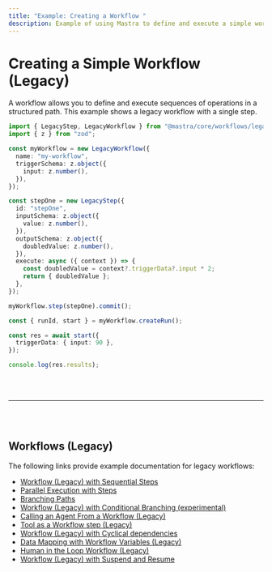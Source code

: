 ```yaml
---
title: "Example: Creating a Workflow "
description: Example of using Mastra to define and execute a simple workflow with a single step.
---
```



# Creating a Simple Workflow (Legacy)

A workflow allows you to define and execute sequences of operations in a structured path. This example shows a legacy workflow with a single step.

```ts showLineNumbers copy
import { LegacyStep, LegacyWorkflow } from "@mastra/core/workflows/legacy";
import { z } from "zod";

const myWorkflow = new LegacyWorkflow({
  name: "my-workflow",
  triggerSchema: z.object({
    input: z.number(),
  }),
});

const stepOne = new LegacyStep({
  id: "stepOne",
  inputSchema: z.object({
    value: z.number(),
  }),
  outputSchema: z.object({
    doubledValue: z.number(),
  }),
  execute: async ({ context }) => {
    const doubledValue = context?.triggerData?.input * 2;
    return { doubledValue };
  },
});

myWorkflow.step(stepOne).commit();

const { runId, start } = myWorkflow.createRun();

const res = await start({
  triggerData: { input: 90 },
});

console.log(res.results);
```

<br />
<br />
<hr className="dark:border-[#404040] border-gray-300" />
<br />
<br />
<GithubLink
  link={
    "https://github.com/mastra-ai/mastra/blob/main/examples/basics/workflows-legacy/create-workflow"
  }
/>

## Workflows (Legacy)

The following links provide example documentation for legacy workflows:

- [Workflow (Legacy) with Sequential Steps](/examples/workflows_legacy/sequential-steps)
- [Parallel Execution with Steps](/examples/workflows_legacy/parallel-steps)
- [Branching Paths](/examples/workflows_legacy/branching-paths)
- [Workflow (Legacy) with Conditional Branching (experimental)](/examples/workflows_legacy/conditional-branching)
- [Calling an Agent From a Workflow (Legacy)](/examples/workflows_legacy/calling-agent)
- [Tool as a Workflow step (Legacy)](/examples/workflows_legacy/using-a-tool-as-a-step)
- [Workflow (Legacy) with Cyclical dependencies](/examples/workflows_legacy/cyclical-dependencies)
- [Data Mapping with Workflow Variables (Legacy)](/examples/workflows_legacy/workflow-variables)
- [Human in the Loop Workflow (Legacy)](/examples/workflows_legacy/human-in-the-loop)
- [Workflow (Legacy) with Suspend and Resume](/examples/workflows_legacy/suspend-and-resume)
